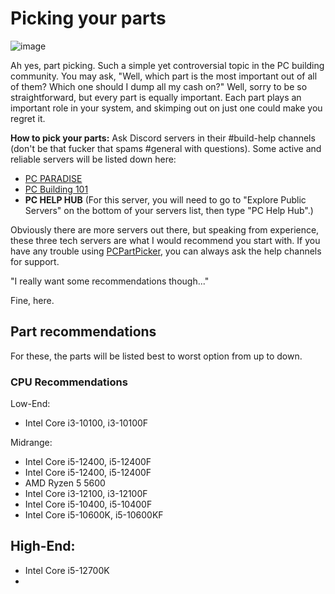 # Picking your parts

![image](https://i.pcmag.com/imagery/articles/06LiQJzDE1OdJcUdbgqwz1X-15..v1569470572.jpg)

Ah yes, part picking. Such a simple yet controversial topic in the PC building community. You may ask, "Well, which part is the most important out of all of them? Which one should I dump all my cash on?" Well, sorry to be so straightforward, but every part is equally important. Each part plays an important role in your system, and skimping out on just one could make you regret it.

**How to pick your parts:** Ask Discord servers in their #build-help channels (don't be that fucker that spams #general with questions). Some active and reliable servers will be listed down here:

- [PC PARADISE](https://discord.gg/pcparadise)
- [PC Building 101](https://discord.gg/Etzp7H9T)
- **PC HELP HUB** (For this server, you will need to go to "Explore Public Servers" on the bottom of your servers list, then type "PC Help Hub".)

Obviously there are more servers out there, but speaking from experience, these three tech servers are what I would recommend you start with. If you have any trouble using [PCPartPicker](https://pcpartpicker.com/), you can always ask the help channels for support.

"I really want some recommendations though..."

Fine, here.

## Part recommendations

For these, the parts will be listed best to worst option from up to down.

### CPU Recommendations

Low-End:
- Intel Core i3-10100, i3-10100F

Midrange:
- Intel Core i5-12400, i5-12400F
- Intel Core i5-12400, i5-12400F
- AMD Ryzen 5 5600
- Intel Core i3-12100, i3-12100F 
- Intel Core i5-10400, i5-10400F
- Intel Core i5-10600K, i5-10600KF

High-End:
- 
- Intel Core i5-12700K
- 

